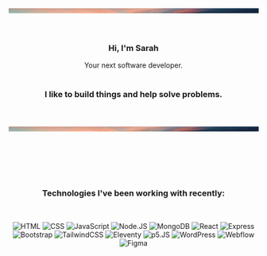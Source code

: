 <br />
<div align="center">
    <img src="images/BackgroundSunset.png" alt="Logo" width="100%" height="10">
<br>
<br>
<br>

<h3 align="center">Hi, I'm Sarah</h3>

  <p align="center">
    Your next software developer.
    <br />
    <br />
  </p>
</div>

<h3 align="center">
I like to build things and help solve problems.
</h3>
<br />
<br />

<div align="center">
    <img src="images/BackgroundSunset.png" alt="Logo" width="100%" height="10">

## <br>

<br />

### Technologies I've been working with recently:

<br />

![HTML]
![CSS]
![JavaScript]
![Node.JS]
![MongoDB]
![React]
![Express]
![Bootstrap]
![TailwindCSS]
![Eleventy]
![p5.JS]
![WordPress]
![Webflow]
![Figma]


[html]: https://img.shields.io/badge/html-E34F26?style=for-the-badge&logo=html5&logoColor=white
[css]: https://img.shields.io/badge/css-1572B6?style=for-the-badge&logo=css3&logoColor=white
[javascript]: https://img.shields.io/badge/javascript-F7DF1E?style=for-the-badge&logo=javascript&logoColor=white
[node.js]: https://img.shields.io/badge/node-339933?style=for-the-badge&logo=node.js&logoColor=white
[mongodb]: https://img.shields.io/badge/mongodb-47A248?style=for-the-badge&logo=mongodb&logoColor=white
[react]: https://img.shields.io/badge/react-61DAFB?style=for-the-badge&logo=react&logoColor=white
[express]: https://img.shields.io/badge/express-000000?style=for-the-badge&logo=express&logoColor=white
[bootstrap]: https://img.shields.io/badge/bootstrap-7952B3?style=for-the-badge&logo=bootstrap&logoColor=white
[tailwindcss]: https://img.shields.io/badge/tailwindcss-06B6D4?style=for-the-badge&logo=tailwindcss&logoColor=white
[eleventy]: https://img.shields.io/badge/eleventy-000000?style=for-the-badge&logo=eleventy&logoColor=white
[p5.js]: https://img.shields.io/badge/p5.js-ed225d?style=for-the-badge&logo=p5.js&logoColor=white
[wordpress]: https://img.shields.io/badge/wordpress-21759B?style=for-the-badge&logo=wordpress&logoColor=white
[webflow]: https://img.shields.io/badge/webflow-4353ff?style=for-the-badge&logo=webflow&logoColor=white
[figma]: https://img.shields.io/badge/figma-f24e1e?style=for-the-badge&logo=figma&logoColor=white
